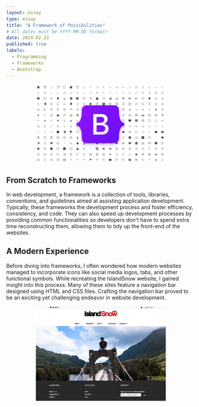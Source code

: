```yaml
---
layout: essay
type: essay
title: "A Framework of Possibilities"
# All dates must be YYYY-MM-DD format!
date: 2024-02-22
published: true
labels:
  - Programming
  - Frameworks
  - Bootstrap
---
```

<p align="center">
<img width="350px" class="img-fluid" src="../img/bootstrap.png">
</p>

## From Scratch to Frameworks
In web development, a framework is a collection of tools, libraries, conventions, and guidelines aimed at assisting application development. Typically, these frameworks the development process and foster efficiency, consistency, and code. They can also speed up development processes by providing common functionalities so developers don't have to spend extra time reconstructing them, allowing them to tidy up the front-end of the websites. 



## A Modern Experience
Before diving into frameworks, I often wondered how modern websites managed to incorporate icons like social media logos, tabs, and other functional symbols. While recreating the IslandSnow website, I gained insight into this process. Many of these sites feature a navigation bar designed using HTML and CSS files. Crafting the navigation bar proved to be an exciting yet challenging endeavor in website development.

<p align="center">
<img width="350px" class="img-fluid" src="../img/islandSnow.png">
</p>
